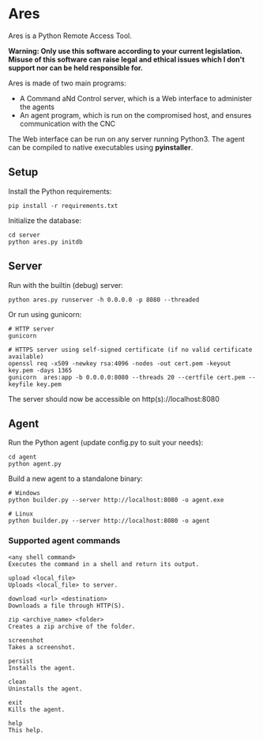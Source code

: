 # Ares

Ares is a Python Remote Access Tool.

__Warning: Only use this software according to your current legislation. Misuse of this software can raise legal and ethical issues which I don't support nor can be held responsible for.__

Ares is made of two main programs:

- A Command aNd Control server, which is a Web interface to administer the agents
- An agent program, which is run on the compromised host, and ensures communication with the CNC

The Web interface can be run on any server running Python3. The agent can be compiled to native executables using **pyinstaller**.

## Setup

Install the Python requirements:

```
pip install -r requirements.txt
```

Initialize the database:

```
cd server
python ares.py initdb
```

## Server

Run with the builtin (debug) server:

```
python ares.py runserver -h 0.0.0.0 -p 8080 --threaded
```

Or run using gunicorn:

```
# HTTP server
gunicorn

# HTTPS server using self-signed certificate (if no valid certificate available)
openssl req -x509 -newkey rsa:4096 -nodes -out cert.pem -keyout key.pem -days 1365
gunicorn  ares:app -b 0.0.0.0:8080 --threads 20 --certfile cert.pem --keyfile key.pem
```

The server should now be accessible on http(s)://localhost:8080

## Agent

Run the Python agent (update config.py to suit your needs):

```
cd agent
python agent.py
```

Build a new agent to a standalone binary:

```
# Windows
python builder.py --server http://localhost:8080 -o agent.exe

# Linux
python builder.py --server http://localhost:8080 -o agent
``` 

### Supported agent commands

```
<any shell command>
Executes the command in a shell and return its output.

upload <local_file>
Uploads <local_file> to server.

download <url> <destination>
Downloads a file through HTTP(S).

zip <archive_name> <folder>
Creates a zip archive of the folder.

screenshot
Takes a screenshot.

persist
Installs the agent.

clean
Uninstalls the agent.

exit
Kills the agent.

help
This help.
```
